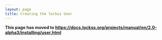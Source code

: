 ```yaml
---
layout: page
title: Creating the lockss User
---
```


**This page has moved to <https://docs.lockss.org/projects/manual/en/2.0-alpha3/installing/user.html>**
